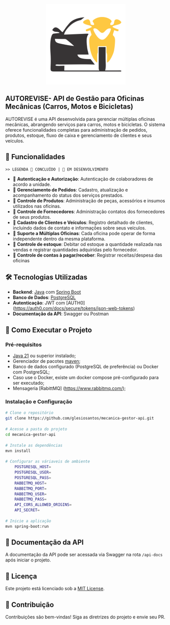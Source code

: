 <div align="center">
    <img src="./src/main/resources/static/autorevise_1024x1024.png" width="250px"/>
</div>

## AUTOREVISE- API de Gestão para Oficinas Mecânicas (Carros, Motos e Bicicletas)

AUTOREVISE é uma API desenvolvida para gerenciar múltiplas oficinas mecânicas, abrangendo serviços para carros, motos e bicicletas. O sistema oferece funcionalidades completas para administração de pedidos, produtos, estoque, fluxo de caixa e gerenciamento de clientes e seus veículos.

## 🚀 Funcionalidades

    >> LEGENDA 🔵 CONCLUÍDO | 🔴 EM DESENVOLVIMENTO


- 🔵 **Autenticação e Autorização**: Autenticação de colaboradores de acordo a unidade.  
- 🔵 **Gerenciamento de Pedidos**: Cadastro, atualização e acompanhamento do status dos serviços prestados.  
- 🔵 **Controle de Produtos**: Administração de peças, acessórios e insumos utilizados nas oficinas.  
- 🔵 **Controle de Fornecedores**: Administração contatos dos fornecedores de seus produtos.  
- 🔵 **Cadastro de Clientes e Veículos**: Registro detalhado de clientes, incluindo dados de contato e informações sobre seus veículos.  
- 🔵 **Suporte a Múltiplas Oficinas**: Cada oficina pode operar de forma independente dentro da mesma plataforma.
- 🔴 **Controle de estoque**: Debitar od estoque a quantidade realizada nas vendas e registrar quantidades adquiridas pelo fornecedor.
- 🔴 **Controle de contas à pagar/receber**: Registrar receitas/despesa das oficinas

## 🛠 Tecnologias Utilizadas

- **Backend**: [Java](https://docs.oracle.com/en/java/) com [Spring Boot](https://spring.io/projects/spring-boot)  
- **Banco de Dados**: [PostgreSQL](https://www.postgresql.org/)  
- **Autenticação**: JWT com [AUTH0] (https://auth0.com/docs/secure/tokens/json-web-tokens)  
- **Documentação da API**: Swagger ou Postman  

## 📌 Como Executar o Projeto

### Pré-requisitos


- [Java 21](https://docs.oracle.com/en/java/) ou superior instalado;  
- Gerenciador de pacotes [maven](https://maven.apache.org/);  
- Banco de dados configurado (PostgreSQL de preferência) ou Docker com PostgreSQL;
- Caso use o Docker, existe um docker compose pré-configurado para ser executado;
- Mensageria [RabittMQ] (https://www.rabbitmq.com/);

### Instalação e Configuração

```bash
# Clone o repositório
git clone https://github.com/glesiosantos/mecanica-gestor-api.git

# Acesse a pasta do projeto
cd mecanica-gestor-api

# Instale as dependências
mvn install

# Configurar as váriaveis de ambiente 
    POSTGRESQL_HOST=
    POSTGRESQL_USER=
    POSTGRESQL_PASS=
    RABBITMQ_HOST=
    RABBITMQ_PORT=
    RABBITMQ_USER=
    RABBITMQ_PASS=
    API_CORS_ALLOWED_ORIGINS=
    API_SECRET=

# Inicie a aplicação
mvn spring-boot:run
```

## 📖 Documentação da API

A documentação da API pode ser acessada via Swagger na rota `/api-docs` após iniciar o projeto.

## 📜 Licença

Este projeto está licenciado sob a [MIT License](./LICENSE).

## 🤝 Contribuição

Contribuições são bem-vindas! Siga as diretrizes do projeto e envie seu PR.
